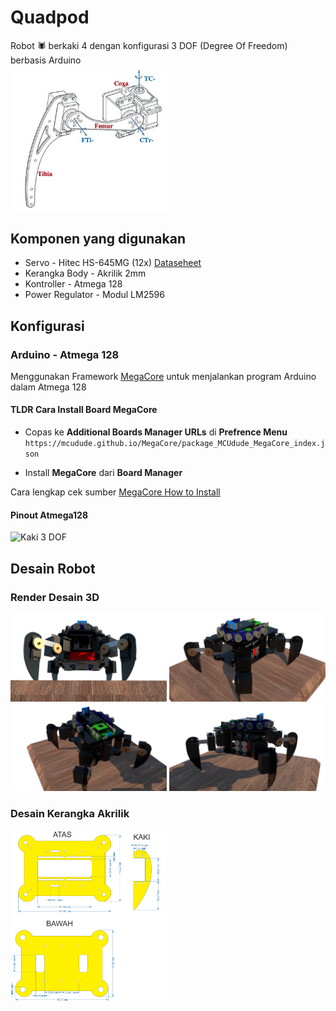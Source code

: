 # Quadpod
Robot 🕷 berkaki 4 dengan konfigurasi 3 DOF (Degree Of Freedom) berbasis Arduino \
<img alt="Kaki 3 DOF" src="assets/kaki-3dof.jpg" width="250px">

## Komponen yang digunakan
- Servo - Hitec HS-645MG (12x) [Dataseheet](https://www.robotshop.com/media/files/pdf/hs645mg.pdf)
- Kerangka Body - Akrilik 2mm
- Kontroller - Atmega 128 
- Power Regulator - Modul LM2596

## Konfigurasi

### Arduino - Atmega 128
Menggunakan Framework [MegaCore](https://github.com/MCUdude/MegaCore) untuk menjalankan program Arduino dalam Atmega 128


#### TLDR Cara Install Board MegaCore
- Copas ke **Additional Boards Manager URLs** di **Prefrence Menu** 
`https://mcudude.github.io/MegaCore/package_MCUdude_MegaCore_index.json`

- Install **MegaCore** dari **Board Manager**

Cara lengkap cek sumber [MegaCore How to Install](https://github.com/MCUdude/MegaCore#how-to-install)


#### Pinout Atmega128
<img alt="Kaki 3 DOF" src="assets/atmega128-pinout.png" width="250px">


## Desain Robot
### Render Desain 3D
<img alt="Render 1" src="assets/render1.png" width="250px">
<img alt="Render 2" src="assets/render2.png" width="250px">
<img alt="Render 3" src="assets/render3.png" width="250px">
<img alt="Render 4" src="assets/render4.png" width="250px">

### Desain Kerangka Akrilik
<img alt="Desain Akrilik" src="assets/kerangka-akrilik.png" width="250px">




